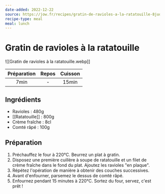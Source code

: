 ```yaml
---
date-added: 2022-12-22
source: https://jow.fr/recipes/gratin-de-ravioles-a-la-ratatouille-8juqfvmykslskvjk0rh1
recipe-type: meal
meal: lunch
---
```


# Gratin de ravioles à la ratatouille

![[Gratin de ravioles à la ratatouille.webp]]

| Préparation | Repos | Cuisson |
|:-----------:|:-----:|:-------:|
|    7min     |   -   |  15min  |

## Ingrédients

- Ravioles : 480g
- [[Ratatouille]] : 800g
- Crème fraîche : 8cl
- Comté râpé : 100g

## Préparation

1. Préchauffez le four à 220°C. Beurrez un plat à gratin.
2. Disposez une première cuillère à soupe de ratatouille et un filet de crème fraîche dans le fond du plat. Ajoutez les ravioles "en plaque".
3. Répétez l'opération de manière à obtenir des couches successives.
4. Avant d'enfourner, parsemez le dessus de comté râpé.
5. Enfournez pendant 15 minutes à 220°C. Sortez du four, servez, c'est prêt !
